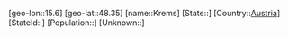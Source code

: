 ﻿---
location: [48.35,15.6]
type: City
tags:
- geo/City


SpocWebEntityId: 31634
isDeleted: false
confidential: public

---
[geo-lon::15.6]
[geo-lat::48.35]
[name::Krems]
[State::]
[Country::[Austria](geo/Continent/Europe/Austria.md)]
[StateId::]
[Population::]
[Unknown::]

